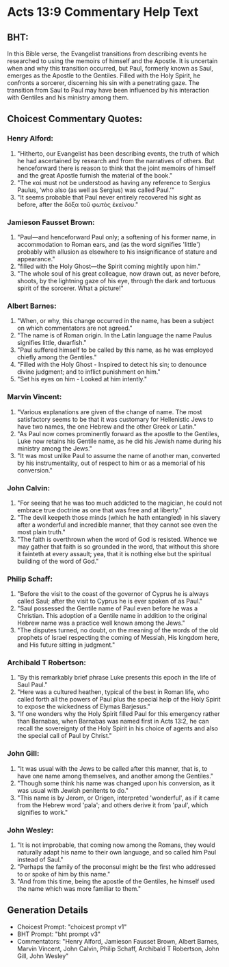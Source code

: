 # Acts 13:9 Commentary Help Text

## BHT:
In this Bible verse, the Evangelist transitions from describing events he researched to using the memoirs of himself and the Apostle. It is uncertain when and why this transition occurred, but Paul, formerly known as Saul, emerges as the Apostle to the Gentiles. Filled with the Holy Spirit, he confronts a sorcerer, discerning his sin with a penetrating gaze. The transition from Saul to Paul may have been influenced by his interaction with Gentiles and his ministry among them.

## Choicest Commentary Quotes:
### Henry Alford:
1. "Hitherto, our Evangelist has been describing events, the truth of which he had ascertained by research and from the narratives of others. But henceforward there is reason to think that the joint memoirs of himself and the great Apostle furnish the material of the book."
2. "The καί must not be understood as having any reference to Sergius Paulus, ‘who also (as well as Sergius) was called Paul.’"
3. "It seems probable that Paul never entirely recovered his sight as before, after the δόξα τοῦ φωτὸς ἐκείνου."

### Jamieson Fausset Brown:
1. "Paul—and henceforward Paul only; a softening of his former name, in accommodation to Roman ears, and (as the word signifies 'little') probably with allusion as elsewhere to his insignificance of stature and appearance."
2. "filled with the Holy Ghost—the Spirit coming mightily upon him."
3. "The whole soul of his great colleague, now drawn out, as never before, shoots, by the lightning gaze of his eye, through the dark and tortuous spirit of the sorcerer. What a picture!"

### Albert Barnes:
1. "When, or why, this change occurred in the name, has been a subject on which commentators are not agreed."
2. "The name is of Roman origin. In the Latin language the name Paulus signifies little, dwarfish."
3. "Paul suffered himself to be called by this name, as he was employed chiefly among the Gentiles."
4. "Filled with the Holy Ghost - Inspired to detect his sin; to denounce divine judgment; and to inflict punishment on him."
5. "Set his eyes on him - Looked at him intently."

### Marvin Vincent:
1. "Various explanations are given of the change of name. The most satisfactory seems to be that it was customary for Hellenistic Jews to have two names, the one Hebrew and the other Greek or Latin."
2. "As Paul now comes prominently forward as the apostle to the Gentiles, Luke now retains his Gentile name, as he did his Jewish name during his ministry among the Jews."
3. "It was most unlike Paul to assume the name of another man, converted by his instrumentality, out of respect to him or as a memorial of his conversion."

### John Calvin:
1. "For seeing that he was too much addicted to the magician, he could not embrace true doctrine as one that was free and at liberty."
2. "The devil keepeth those minds (which he hath entangled) in his slavery after a wonderful and incredible manner, that they cannot see even the most plain truth."
3. "The faith is overthrown when the word of God is resisted. Whence we may gather that faith is so grounded in the word, that without this shore it fainteth at every assault; yea, that it is nothing else but the spiritual building of the word of God."

### Philip Schaff:
1. "Before the visit to the coast of the governor of Cyprus he is always called Saul; after the visit to Cyprus he is ever spoken of as Paul." 
2. "Saul possessed the Gentile name of Paul even before he was a Christian. This adoption of a Gentile name in addition to the original Hebrew name was a practice well known among the Jews."
3. "The disputes turned, no doubt, on the meaning of the words of the old prophets of Israel respecting the coming of Messiah, His kingdom here, and His future sitting in judgment."

### Archibald T Robertson:
1. "By this remarkably brief phrase Luke presents this epoch in the life of Saul Paul."
2. "Here was a cultured heathen, typical of the best in Roman life, who called forth all the powers of Paul plus the special help of the Holy Spirit to expose the wickedness of Elymas Barjesus."
3. "If one wonders why the Holy Spirit filled Paul for this emergency rather than Barnabas, when Barnabas was named first in Acts 13:2, he can recall the sovereignty of the Holy Spirit in his choice of agents and also the special call of Paul by Christ."

### John Gill:
1. "It was usual with the Jews to be called after this manner, that is, to have one name among themselves, and another among the Gentiles."
2. "Though some think his name was changed upon his conversion, as it was usual with Jewish penitents to do."
3. "This name is by Jerom, or Origen, interpreted 'wonderful', as if it came from the Hebrew word 'pala'; and others derive it from 'paul', which signifies to work."

### John Wesley:
1. "It is not improbable, that coming now among the Romans, they would naturally adapt his name to their own language, and so called him Paul instead of Saul."
2. "Perhaps the family of the proconsul might be the first who addressed to or spoke of him by this name."
3. "And from this time, being the apostle of the Gentiles, he himself used the name which was more familiar to them."


## Generation Details
- Choicest Prompt: "choicest prompt v1"
- BHT Prompt: "bht prompt v3"
- Commentators: "Henry Alford, Jamieson Fausset Brown, Albert Barnes, Marvin Vincent, John Calvin, Philip Schaff, Archibald T Robertson, John Gill, John Wesley"
